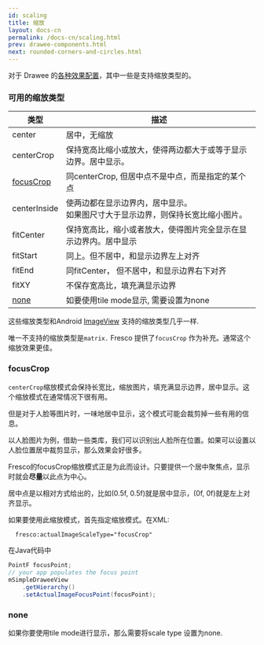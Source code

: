```yaml
---
id: scaling
title: 缩放
layout: docs-cn
permalink: /docs-cn/scaling.html
prev: drawee-components.html
next: rounded-corners-and-circles.html
---
```

对于 Drawee 的[各种效果配置](drawee-components.html)，其中一些是支持缩放类型的。

### 可用的缩放类型

| 类型 | 描述 |
| --------- | ----------- |
| center | 居中，无缩放 |
| centerCrop | 保持宽高比缩小或放大，使得两边都大于或等于显示边界。居中显示。|
| [focusCrop](#focusCrop) | 同centerCrop, 但居中点不是中点，而是指定的某个点|
| centerInside | 使两边都在显示边界内，居中显示。<br/>如果图尺寸大于显示边界，则保持长宽比缩小图片。|
| fitCenter | 保持宽高比，缩小或者放大，使得图片完全显示在显示边界内。居中显示|
| fitStart | 同上。但不居中，和显示边界左上对齐|
| fitEnd | 同fitCenter， 但不居中，和显示边界右下对齐|
| fitXY | 不保存宽高比，填充满显示边界|
| [none](#none) | 如要使用tile mode显示, 需要设置为none|

这些缩放类型和Android [ImageView](http://developer.android.com/reference/android/widget/ImageView.ScaleType.html) 支持的缩放类型几乎一样.

唯一不支持的缩放类型是`matrix.` Fresco 提供了`focusCrop` 作为补充。通常这个缩放效果更佳。

### focusCrop

`centerCrop`缩放模式会保持长宽比，缩放图片，填充满显示边界，居中显示。这个缩放模式在通常情况下很有用。

但是对于人脸等图片时，一味地居中显示，这个模式可能会裁剪掉一些有用的信息。

以人脸图片为例，借助一些类库，我们可以识别出人脸所在位置。如果可以设置以人脸位置居中裁剪显示，那么效果会好很多。

Fresco的focusCrop缩放模式正是为此而设计。只要提供一个居中聚焦点，显示时就会**尽量**以此点为中心。

居中点是以相对方式给出的，比如(0.5f, 0.5f)就是居中显示，(0f, 0f)就是左上对齐显示。

如果要使用此缩放模式，首先指定缩放模式。在XML:

```xml
  fresco:actualImageScaleType="focusCrop"
```

在Java代码中

```java
PointF focusPoint;
// your app populates the focus point
mSimpleDraweeView
    .getHierarchy()
    .setActualImageFocusPoint(focusPoint);
```

### none

如果你要使用tile mode进行显示，那么需要将scale type 设置为none.
